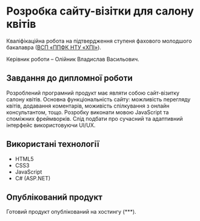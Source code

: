
# Розробка сайту-візітки для салону квітів 

Кваліфікаційна робота на підтвердження ступеня фахового молодшого бакалавра ([ВСП «ППФК НТУ «ХПІ»](http://polytechnic.poltava.ua)). 

Керівник роботи – Олійник Владислав Васильович.

## Завдання до дипломної роботи

Розроблений програмний продукт має являти собою сайт-візитку салону квітів. Основна функціональність сайту: можливість перегляду квітів, додавання коментарів, моживість спілкування з онлайн консультантом, тощо. Розробку виконати мовою JavaScript та споміжних фреймворків. Слід подбати про сучасний та адаптивний інтерфейс використовуючи UI/UX.

## Використані технології

* HTML5
* CSS3
* JavaScript
* C# (ASP.NET)

## Опублікований продукт
Готовий продукт опублікований на хостингу (***).
